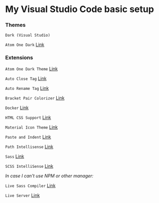 # My Visual Studio Code basic setup

### Themes

`Dark (Visual Studio)`

`Atom One Dark` [Link](https://marketplace.visualstudio.com/items?itemName=akamud.vscode-theme-onedark)


### Extensions

`Atom One Dark Theme` [Link](https://marketplace.visualstudio.com/items?itemName=akamud.vscode-theme-onedark)

`Auto Close Tag` [Link](https://marketplace.visualstudio.com/items?itemName=formulahendry.auto-close-tag)

`Auto Rename Tag` [Link](https://marketplace.visualstudio.com/items?itemName=formulahendry.auto-rename-tag)

`Bracket Pair Colorizer` [Link](https://marketplace.visualstudio.com/items?itemName=CoenraadS.bracket-pair-colorizer)

`Docker` [Link](https://marketplace.visualstudio.com/items?itemName=PeterJausovec.vscode-docker)

`HTML CSS Support` [Link](https://marketplace.visualstudio.com/items?itemName=ecmel.vscode-html-css)

`Material Icon Theme` [Link](https://marketplace.visualstudio.com/items?itemName=PKief.material-icon-theme)

`Paste and Indent` [Link](https://marketplace.visualstudio.com/items?itemName=Rubymaniac.vscode-paste-and-indent)

`Path Intellisense` [Link](https://marketplace.visualstudio.com/items?itemName=christian-kohler.path-intellisense)

`Sass` [Link](https://marketplace.visualstudio.com/items?itemName=robinbentley.sass-indented)

`SCSS IntelliSense` [Link](https://marketplace.visualstudio.com/items?itemName=mrmlnc.vscode-scss)


*In case I can't use NPM or other manager:*

`Live Sass Compiler` [Link](https://marketplace.visualstudio.com/items?itemName=ritwickdey.live-sass)

`Live Server` [Link](https://marketplace.visualstudio.com/items?itemName=ritwickdey.LiveServer)
